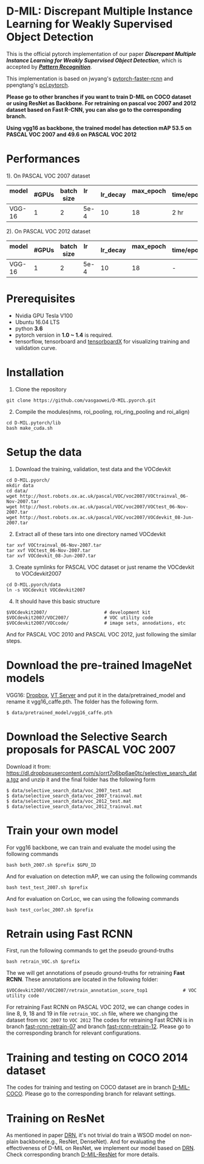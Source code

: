 # D-MIL: Discrepant Multiple Instance Learning for Weakly Supervised Object Detection

This is the official pytorch implementation of our paper ***Discrepant Multiple Instance Learning for Weakly Supervised Object Detection***, which is accepted by [***Pattern Recognition***](https://www.sciencedirect.com/science/article/abs/pii/S0031320321004143). 

This implementation is based on jwyang's [pytorch-faster-rcnn](https://github.com/jwyang/faster-rcnn.pytorch) and ppengtang's [pcl.pytorch](https://github.com/ppengtang/pcl.pytorch).

**Please go to other branches if you want to train D-MIL on COCO dataset or using ResNet as Backbone. For retraining on pascal voc 2007 and 2012 dataset based on Fast R-CNN, you can also go to the corresponding branch.**

**Using vgg16 as backbone, the trained model has detection mAP 53.5 on PASCAL VOC 2007 and 49.6 on PASCAL VOC 2012**

# Performances
  1). On PASCAL VOC 2007 dataset
  
  model    | #GPUs | batch size | lr        | lr_decay | max_epoch     |  time/epoch | mAP | CorLoc
---------|--------|-----|--------|-----|-----|-------|--------|-----
VGG-16     | 1 | 2 | 5e-4 | 10   | 18   | 2 hr |  53.5  |  68.7


  2). On PASCAL VOC 2012 dataset
  
  model    | #GPUs | batch size | lr        | lr_decay | max_epoch     |  time/epoch | mAP | CorLoc
---------|--------|-----|--------|-----|-----|-------|--------|-----
VGG-16     | 1 | 2 | 5e-4 | 10   | 18   |  - |  49.6  |  70.1

# Prerequisites
* Nvidia GPU Tesla V100
* Ubuntu 16.04 LTS
* python **3.6**
* pytorch version in **1.0 ~ 1.4** is required. 
* tensorflow, tensorboard and [tensorboardX](https://github.com/lanpa/tensorboardX) for visualizing training and validation curve.

# Installation
1. Clone the repository
  ```Shell
  git clone https://github.com/vasgaowei/D-MIL.pyorch.git
  ```
2. Compile the modules(nms, roi_pooling, roi_ring_pooling and roi_align)
  ```
  cd D-MIL.pytorch/lib
  bash make_cuda.sh
  ```
# Setup the data

1. Download the training, validation, test data and the VOCdevkit
  ```
  cd D-MIL.pyorch/
  mkdir data
  cd data/
  wget http://host.robots.ox.ac.uk/pascal/VOC/voc2007/VOCtrainval_06-Nov-2007.tar
  wget http://host.robots.ox.ac.uk/pascal/VOC/voc2007/VOCtest_06-Nov-2007.tar
  wget http://host.robots.ox.ac.uk/pascal/VOC/voc2007/VOCdevkit_08-Jun-2007.tar
  ```
  
  
2. Extract all of these tars into one directory named VOCdevkit
  ```
  tar xvf VOCtrainval_06-Nov-2007.tar
  tar xvf VOCtest_06-Nov-2007.tar
  tar xvf VOCdevkit_08-Jun-2007.tar
  ```
3. Create symlinks for PASCAL VOC dataset or just rename the VOCdevkit to VOCdevkit2007
  ```
  cd D-MIL.pyorch/data
  ln -s VOCdevkit VOCdevkit2007
  ```
4. It should have this basic structure
  ```
  $VOCdevkit2007/                     # development kit
  $VOCdevkit2007/VOC2007/             # VOC utility code
  $VOCdevkit2007/VOCcode/             # image sets, annodations, etc
  ```
  And for PASCAL VOC 2010 and PASCAL VOC 2012, just following the similar steps.
  
# Download the pre-trained ImageNet models
  VGG16: [Dropbox](https://www.dropbox.com/s/s3brpk0bdq60nyb/vgg16_caffe.pth?dl=0), [VT Server](https://filebox.ece.vt.edu/~jw2yang/faster-rcnn/pretrained-base-models/vgg16_caffe.pth) and put it in the data/pretrained_model and rename it vgg16_caffe.pth. The folder has the following form.
  ```
  $ data/pretrained_model/vgg16_caffe.pth
  ```
# Download the Selective Search proposals for PASCAL VOC 2007
  Download it from: https://dl.dropboxusercontent.com/s/orrt7o6bp6ae0tc/selective_search_data.tgz
  and unzip it and the final folder has the following form
  ```
  $ data/selective_search_data/voc_2007_test.mat
  $ data/selective_search_data/voc_2007_trainval.mat
  $ data/selective_search_data/voc_2012_test.mat
  $ data/selective_search_data/voc_2012_trainval.mat
  ```
# Train your own model
  For vgg16 backbone, we can train and evaluate the model using the following commands
  ```
  bash both_2007.sh $prefix $GPU_ID
  ```
  And for evaluation on detection mAP, we can using the following commands
  ```
  bash test_test_2007.sh $prefix
  ```
  And for evaluation on CorLoc, we can using the following commands
  ```
  bash test_corloc_2007.sh $prefix
  ```
# Retrain using Fast RCNN
  First, run the following commands to get the pseudo ground-truths
  ```
  bash retrain_VOC.sh $prefix
  ```
  The we will get annotations of pseudo ground-truths for retraining **Fast RCNN**. These annotations are located in the following folder:
  ```
  $VOCdevkit2007/VOC2007/retrain_annotation_score_top1             # VOC utility code
  ```
  For retraining Fast RCNN on PASCAL VOC 2012, we can change codes in line 8, 9, 18 and 19 in file ```retrain_VOC.sh``` file, where we changing the dataset from ```VOC 2007```  to ```VOC 2012```
  The codes for retraining Fast RCNN is in branch [fast-rcnn-retrain-07](https://github.com/vasgaowei/D-MIL.pyorch/tree/fast-rcnn-retrain-07) and branch [fast-rcnn-retrain-12](https://github.com/vasgaowei/D-MIL.pyorch/tree/fast-rcnn-retrain-12). Please go to the corresponding branch for relevant configurations. 
# Training and testing on COCO 2014 dataset
  The codes for training and testing on COCO dataset are in branch [D-MIL-COCO](https://github.com/vasgaowei/D-MIL.pyorch/tree/D-MIL-COCO.pytorch). Please go to the corresponding branch for relavant settings.
  
# Training on ResNet
  As mentioned in paper [DRN](https://www.ecva.net/papers/eccv_2020/papers_ECCV/html/479_ECCV_2020_paper.php), it's not trivial do train a WSOD model on non-plain backbone(e.g., ResNet, DenseNet). And for evaluating the effectiveness of D-MIL on ResNet, we implement our model based on [DRN](https://github.com/shenyunhang/DRN-WSOD-pytorch/tree/DRN-WSOD/projects/WSL). Check corresponding branch [D-MIL-ResNet](https://github.com/vasgaowei/D-MIL.pytorch/tree/detectron_wsod/projects/WSL) for more details. 
  
